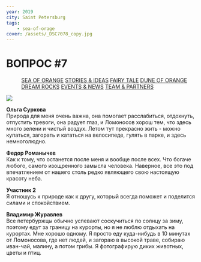 ```yaml
---
year: 2019
city: Saint Petersburg
tags:
    - sea-of-orage
cover: /assets/_DSC7078_copy.jpg
---
```


# ВОПРОС #7

<Menu>
<a href="/sea-of-orange">SEA OF ORANGE</a>
<a href="/sea-of-orange/stories-and-ideas">STORIES & IDEAS</a>
<a href="/sea-of-orange/fairytale">FAIRY TALE</a>
<a href="/sea-of-orange/dune-of-orange">DUNE OF ORANGE</a>
<a href="/sea-of-orange/dreamrocks">DREAM ROCKS</a>
<a href="/sea-of-orange/events-and-news">EVENTS & NEWS</a>
<a href="/sea-of-orange/team-and-partners">TEAM & PARTNERS</a>
</Menu>

![](/assets/sea-of-orange/questions_14.jpg)

**Ольга Суркова**<br/>
Природа для меня очень важна, она помогает расслабиться, отдохнуть, отпустить тревоги, она радует глаз, и Ломоносов хорош тем, что здесь много зелени и чистый воздух. Летом тут прекрасно жить - можно купаться, загорать и кататься на велосипеде, гулять в парке, и здесь немноголюдно.

**Федор Романычев**<br/>
Как к тому, что останется после меня и вообще после всех. Что богаче любого, самого изощренного замысла человека. Наверное, все это под впечатлением от нашего столь редко являющего свою настоящую красоту неба.

**Участник 2**<br/>
Я отношусь к природе как к другу, который всегда поможет и поделится силами и спокойствием.

**Владимир Журавлев**<br/>
Все петербуржцы обычно успевают соскучиться по солнцу за зиму, поэтому едут за границу на курорты, но я не люблю отдыхать на курортах. Мне хорошо одному. Я просто еду куда-нибудь в 10 минутах от Ломоносова, где нет людей, и загораю в высокой траве, собираю иван-чай, малину, а потом грибы. Я фотографирую диких животных, цветы и птиц.
